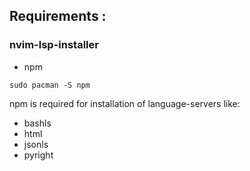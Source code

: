 ## Requirements :

### nvim-lsp-installer

- npm 

```
sudo pacman -S npm
```

npm is required for installation of language-servers like:
- bashls 
- html 
- jsonls 
- pyright 
